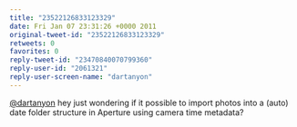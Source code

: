 ```yaml
---
title: "23522126833123329"
date: Fri Jan 07 23:31:26 +0000 2011
original-tweet-id: "23522126833123329"
retweets: 0
favorites: 0
reply-tweet-id: "23470840070799360"
reply-user-id: "2061321"
reply-user-screen-name: "dartanyon"
---
```

<a href="https://twitter.com/dartanyon">@dartanyon</a> hey just wondering if it possible to import photos into a (auto) date folder structure in Aperture using camera time metadata?
